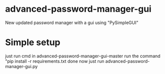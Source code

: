 # advanced-password-manager-gui
New updated password manager with a gui using "PySimpleGUI"

# Simple setup
just run cmd in advanced-password-manager-gui-master
run the command "pip install -r requirements.txt
done
now just run advanced-password-manager-gui.py
